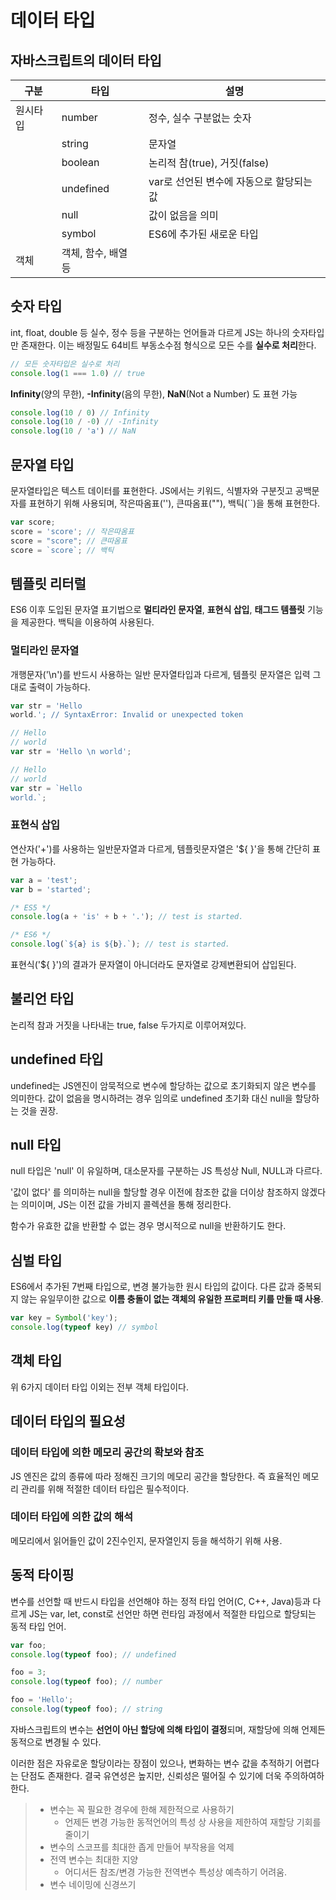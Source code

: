 # 데이터 타입
## 자바스크립트의 데이터 타입
|구분|타입|설명|
|--|--|--|
|원시타입|number|정수, 실수 구분없는 숫자|
||string|문자열|
||boolean|논리적 참(true), 거짓(false)|
||undefined|var로 선언된 변수에 자동으로 할당되는 값|
||null|값이 없음을 의미|
||symbol|ES6에 추가된 새로운 타입|
|객체|객체, 함수, 배열 등|

## 숫자 타입
int, float, double 등 실수, 정수 등을 구분하는 언어들과 다르게 JS는 하나의 숫자타입만 존재한다. 이는 배정밀도 64비트 부동소수점 형식으로 모든 수를 **실수로 처리**한다.
```javascript
// 모든 숫자타입은 실수로 처리
console.log(1 === 1.0) // true
```

**Infinity**(양의 무한), **-Infinity**(음의 무한), **NaN**(Not a Number) 도 표현 가능
```javascript
console.log(10 / 0) // Infinity
console.log(10 / -0) // -Infinity
console.log(10 / 'a') // NaN
```

## 문자열 타입
문자열타입은 텍스트 데이터를 표현한다. JS에서는 키워드, 식별자와 구분짓고 공백문자를 표현하기 위해 사용되며, 작은따옴표(''), 큰따옴표(""), 백틱(``)을 통해 표현한다.
```javascript
var score;
score = 'score'; // 작은따옴표
score = "score"; // 큰따옴표
score = `score`; // 백틱
```

## 템플릿 리터럴
ES6 이후 도입된 문자열 표기법으로 **멀티라인 문자열**, **표현식 삽입**, **태그드 템플릿** 기능을 제공한다. 백틱을 이용하여 사용된다.
### 멀티라인 문자열
개행문자('\n')를 반드시 사용하는 일반 문자열타입과 다르게, 템플릿 문자열은 입력 그대로 출력이 가능하다.
```javascript
var str = 'Hello
world.'; // SyntaxError: Invalid or unexpected token

// Hello
// world
var str = 'Hello \n world'; 

// Hello
// world
var str = `Hello
world.`; 
```
### 표현식 삽입
연산자('+')를 사용하는 일반문자열과 다르게, 템플릿문자열은 '${ }'을 통해 간단히 표현 가능하다.
```javascript
var a = 'test';
var b = 'started';

/* ES5 */
console.log(a + 'is' + b + '.'); // test is started.

/* ES6 */
console.log(`${a} is ${b}.`); // test is started.
```
표현식('${ }')의 결과가 문자열이 아니더라도 문자열로 강제변환되어 삽입된다.

## 불리언 타입
논리적 참과 거짓을 나타내는 true, false 두가지로 이루어져있다.

## undefined 타입
undefined는 JS엔진이 암묵적으로 변수에 할당하는 값으로 초기화되지 않은 변수를 의미한다. 값이 없음을 명시하려는 경우 임의로 undefined 초기화 대신 null을 할당하는 것을 권장.

## null 타입
null 타입은 'null' 이 유일하며, 대소문자를 구분하는 JS 특성상 Null, NULL과 다르다.

'값이 없다' 를 의미하는 null을 할당할 경우 이전에 참조한 값을 더이상 참조하지 않겠다는 의미이며, JS는 이전 값을 가비지 콜렉션을 통해 정리한다.

함수가 유효한 값을 반환할 수 없는 경우 명시적으로 null을 반환하기도 한다.

## 심벌 타입
ES6에서 추가된 7번째 타입으로, 변경 불가능한 원시 타입의 값이다. 다른 값과 중복되지 않는 유일무이한 값으로 **이름 충돌이 없는 객체의 유일한 프로퍼티 키를 만들 때 사용**.
```javascript
var key = Symbol('key');
console.log(typeof key) // symbol
```

## 객체 타입
위 6가지 데이터 타입 이외는 전부 객체 타입이다.

## 데이터 타입의 필요성
### 데이터 타입에 의한 메모리 공간의 확보와 참조
JS 엔진은 값의 종류에 따라 정해진 크기의 메모리 공간을 할당한다. 즉 효율적인 메모리 관리를 위해 적절한 데이터 타입은 필수적이다. 
### 데이터 타입에 의한 값의 해석
메모리에서 읽어들인 값이 2진수인지, 문자열인지 등을 해석하기 위해 사용.

## 동적 타이핑
변수를 선언할 때 반드시 타입을 선언해야 하는 정적 타입 언어(C, C++, Java)등과 다르게 JS는 var, let, const로 선언만 하면 런타임 과정에서 적절한 타입으로 할당되는 동적 타입 언어.
```javascript
var foo;
console.log(typeof foo); // undefined

foo = 3;
console.log(typeof foo); // number

foo = 'Hello';
console.log(typeof foo); // string
```
자바스크립트의 변수는 **선언이 아닌 할당에 의해 타입이 결정**되며, 재할당에 의해 언제든 동적으로 변경될 수 있다.

이러한 점은 자유로운 할당이라는 장점이 있으나, 변화하는 변수 값을 추적하기 어렵다는 단점도 존재한다. 결국 유연성은 높지만, 신뢰성은 떨어질 수 있기에 더욱 주의하여하 한다.
> - 변수는 꼭 필요한 경우에 한해 제한적으로 사용하기
>   - 언제든 변경 가능한 동적언어의 특성 상 사용을 제한하여 재할당 기회를 줄이기
> - 변수의 스코프를 최대한 좁게 만들어 부작용을 억제
> - 전역 변수는 최대한 지양
>   - 어디서든 참조/변경 가능한 전역변수 특성상 예측하기 어려움.
> - 변수 네이밍에 신경쓰기
